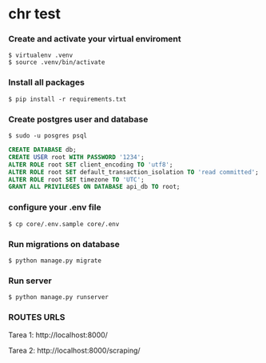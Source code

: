 # chr test


### Create and activate your virtual enviroment

```
$ virtualenv .venv
$ source .venv/bin/activate
```

### Install all packages

```
$ pip install -r requirements.txt
```

### Create postgres user and database
`$ sudo -u posgres psql`

```sql
CREATE DATABASE db;
CREATE USER root WITH PASSWORD '1234';
ALTER ROLE root SET client_encoding TO 'utf8';
ALTER ROLE root SET default_transaction_isolation TO 'read committed';
ALTER ROLE root SET timezone TO 'UTC';
GRANT ALL PRIVILEGES ON DATABASE api_db TO root;
```

### configure your .env file

```
$ cp core/.env.sample core/.env
```

### Run migrations on database

```
$ python manage.py migrate
```


### Run server

```
$ python manage.py runserver
```

### ROUTES URLS

Tarea 1:
http://localhost:8000/

Tarea 2:
http://localhost:8000/scraping/